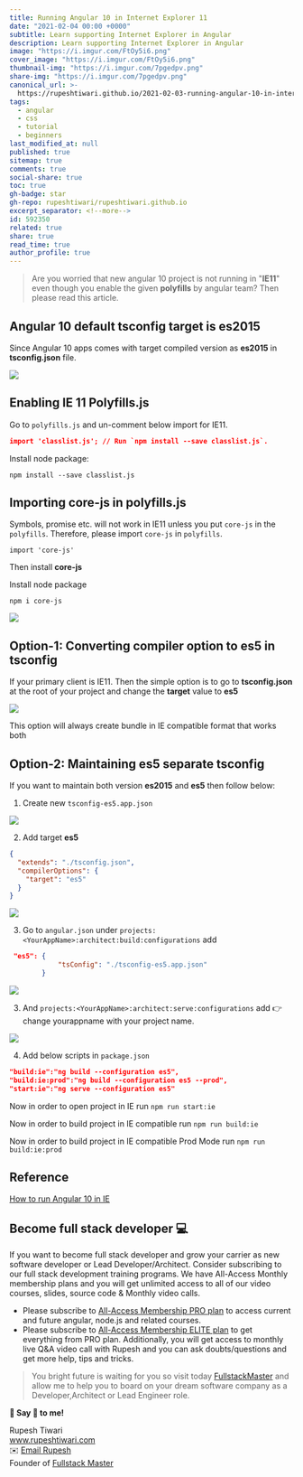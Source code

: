 ```yaml
---
title: Running Angular 10 in Internet Explorer 11
date: "2021-02-04 00:00 +0000"
subtitle: Learn supporting Internet Explorer in Angular
description: Learn supporting Internet Explorer in Angular
image: "https://i.imgur.com/FtOy5i6.png"
cover_image: "https://i.imgur.com/FtOy5i6.png"
thumbnail-img: "https://i.imgur.com/7pgedpv.png"
share-img: "https://i.imgur.com/7pgedpv.png"
canonical_url: >-
  https://rupeshtiwari.github.io/2021-02-03-running-angular-10-in-internet-explorer-11-date-2021-02-04/
tags:
  - angular
  - css
  - tutorial
  - beginners
last_modified_at: null
published: true
sitemap: true
comments: true
social-share: true
toc: true
gh-badge: star
gh-repo: rupeshtiwari/rupeshtiwari.github.io
excerpt_separator: <!--more-->
id: 592350
related: true
share: true
read_time: true
author_profile: true
---
```


> Are you worried that new angular 10 project is not running in "**IE11**" even
> though you enable the given **polyfills** by angular team? Then please read
> this article.

## Angular 10 default tsconfig target is es2015

Since Angular 10 apps comes with target compiled version as **es2015** in
**tsconfig.json** file.

![](https://i.imgur.com/jUUlN7X.png)

## Enabling IE 11 Polyfills.js

Go to `polyfills.js` and un-comment below import for IE11.

```json
import 'classlist.js'; // Run `npm install --save classlist.js`.
```

Install node package:

```shell
npm install --save classlist.js
```

## Importing core-js in polyfills.js

Symbols, promise etc. will not work in IE11 unless you put `core-js` in the
`polyfills`. Therefore, please import `core-js` in `polyfills`.

`import 'core-js'`

Then install **core-js**

Install node package

```shell
npm i core-js
```

![](https://i.imgur.com/9BNqBLr.png)

## Option-1: Converting compiler option to es5 in tsconfig

If your primary client is IE11. Then the simple option is to go to
**tsconfig.json** at the root of your project and change the **target** value to
**es5**

![](https://i.imgur.com/soe3snm.png)

This option will always create bundle in IE compatible format that works both

## Option-2: Maintaining es5 separate tsconfig

If you want to maintain both version **es2015** and **es5** then follow below:

1. Create new `tsconfig-es5.app.json`

![](https://i.imgur.com/BQlp9dx.png)

2. Add target **es5**

```json
{
  "extends": "./tsconfig.json",
  "compilerOptions": {
    "target": "es5"
  }
}
```

![](https://i.imgur.com/0fq8KaZ.png)

3. Go to `angular.json` under
   `projects:<YourAppName>:architect:build:configurations` add

```json
 "es5": {
            "tsConfig": "./tsconfig-es5.app.json"
        }
```

![](https://i.imgur.com/II1GeDj.png)

3. And `projects:<YourAppName>:architect:serve:configurations` add 👉 change
   yourappname with your project name.

![](https://i.imgur.com/ZFf99iB.png)

4. Add below scripts in `package.json`

```json
"build:ie":"ng build --configuration es5",
"build:ie:prod":"ng build --configuration es5 --prod",
"start:ie":"ng serve --configuration es5"

```

Now in order to open project in IE run `npm run start:ie`

Now in order to build project in IE compatible run `npm run build:ie`

Now in order to build project in IE compatible Prod Mode run
`npm run build:ie:prod`

## Reference

[How to run Angular 10 in IE](https://stackoverflow.com/questions/56379067/how-do-i-support-internet-explorer-in-an-angular-8-application)

## Become full stack developer 💻

If you want to become full stack developer and grow your carrier as new software
developer or Lead Developer/Architect. Consider subscribing to our full stack
development training programs. We have All-Access Monthly membership plans and
you will get unlimited access to all of our video courses, slides, source code &
Monthly video calls.

- Please subscribe to
  [All-Access Membership PRO plan](https://www.fullstackmaster.net/pro) to
  access current and future angular, node.js and related courses.
- Please subscribe to
  [All-Access Membership ELITE plan](https://www.fullstackmaster.net/elite) to
  get everything from PRO plan. Additionally, you will get access to monthly
  live Q&A video call with Rupesh and you can ask doubts/questions and get more
  help, tips and tricks.

> You bright future is waiting for you so visit today
> [FullstackMaster](www.fullstackmaster.net) and allow me to help you to board
> on your dream software company as a Developer,Architect or Lead Engineer role.

**💖 Say 👋 to me!**

<div> 
Rupesh Tiwari </div><div>
<a href="https://www.rupeshtiwari.com"> www.rupeshtiwari.com</a> </div><div>
✉️ <a href="mailto:fullstackmaster1@gmail.com?subject=Hi"> Email Rupesh</a> </div><div>
Founder of <a href="https://www.fullstackmaster.net"> Fullstack Master</a></div><div>
</div>
